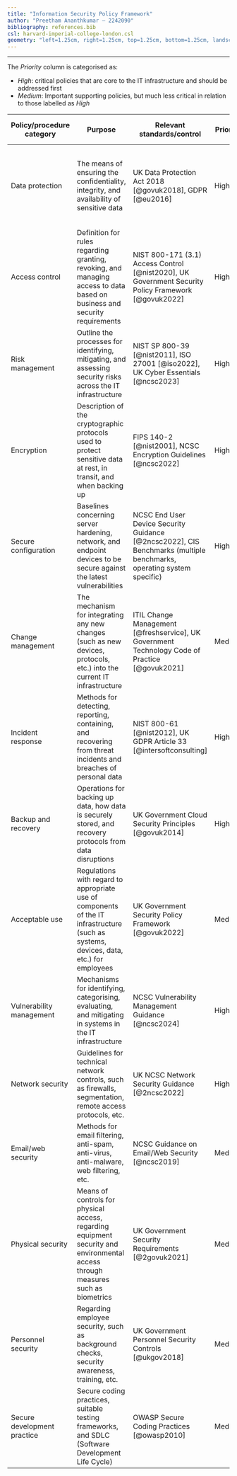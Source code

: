 ```yaml
---
title: "Information Security Policy Framework"
author: "Preetham Ananthkumar – 2242090"
bibliography: references.bib
csl: harvard-imperial-college-london.csl
geometry: "left=1.25cm, right=1.25cm, top=1.25cm, bottom=1.25cm, landscape"
---
```


---

The $Priority$ column is categorised as:

- $High$: critical policies that are core to the IT infrastructure and should be addressed first
- $Medium$: Important supporting policies, but much less critical in relation to those labelled as $High$

| Policy/procedure category   | Purpose                                                                                                                                | Relevant standards/control                                                                                           | Priority | Applicable IT infrastructure components                                                             |
| --------------------------- | -------------------------------------------------------------------------------------------------------------------------------------- | -------------------------------------------------------------------------------------------------------------------- | -------- | --------------------------------------------------------------------------------------------------- |
| Data protection             | The means of ensuring the confidentiality, integrity, and availability of sensitive data                                               | UK Data Protection Act 2018 [@govuk2018], GDPR [@eu2016]                                                             | High     | - Active Directory <br> - ERP systems <br> - Email/file servers <br> - All endpoints (PCs/Laptops)  |
| Access control              | Definition for rules regarding granting, revoking, and managing access to data based on business and security requirements             | NIST 800-171 (3.1) Access Control [@nist2020], UK Government Security Policy Framework [@govuk2022]                  | High     | - Systems handling sensitive data <br> - Backup infrastructure <br> - Data flows with third-parties |
| Risk management             | Outline the processes for identifying, mitigating, and assessing security risks across the IT infrastructure                           | NIST SP 800-39 [@nist2011], ISO 27001 [@iso2022], UK Cyber Essentials [@ncsc2023]                                    | High     | - All IT systems, applications, data assets <br> - Business processes                               |
| Encryption                  | Description of the cryptographic protocols used to protect sensitive data at rest, in transit, and when backing up                     | FIPS 140-2 [@nist2001], NCSC Encryption Guidelines [@ncsc2022]                                                       | High     | - Servers <br> - Endpoints <br> - Backups <br> - Data transfers                                     |
| Secure configuration        | Baselines concerning server hardening, network, and endpoint devices to be secure against the latest vulnerabilities                   | NCSC End User Device Security Guidance [@2ncsc2022], CIS Benchmarks (multiple benchmarks, operating system specific) | High     | - Windows servers <br> - Linux Web servers <br> - Network devices <br> - Endpoints                  |
| Change management           | The mechanism for integrating any new changes (such as new devices, protocols, etc.) into the current IT infrastructure                | ITIL Change Management [@freshservice], UK Government Technology Code of Practice [@govuk2021]                       | Medium   | - All IT systems and infrastructure changes                                                         |
| Incident response           | Methods for detecting, reporting, containing, and recovering from threat incidents and breaches of personal data                       | NIST 800-61 [@nist2012], UK GDPR Article 33 [@intersoftconsulting]                                                   | High     | - All IT components <br> - Physical security                                                        |
| Backup and recovery         | Operations for backing up data, how data is securely stored, and recovery protocols from data disruptions                              | UK Government Cloud Security Principles [@govuk2014]                                                                 | High     | - Servers <br> - Critical applications <br> - Backup systems                                        |
| Acceptable use              | Regulations with regard to appropriate use of components of the IT infrastructure (such as systems, devices, data, etc.) for employees | UK Government Security Policy Framework [@govuk2022]                                                                 | Medium   | - All endpoints (PCs/Laptops) <br> - Remote access                                                  |
| Vulnerability management    | Mechanisms for identifying, categorising, evaluating, and mitigating in systems in the IT infrastructure                               | NCSC Vulnerability Management Guidance [@ncsc2024]                                                                   | High     | - All IT assets <br> - Web applications                                                             |
| Network security            | Guidelines for technical network controls, such as firewalls, segmentation, remote access protocols, etc.                              | UK NCSC Network Security Guidance [@2ncsc2022]                                                                       | High     | - Firewalls <br> - Network zones <br> - Remote access                                               |
| Email/web security          | Methods for email filtering, anti-spam, anti-virus, anti-malware, web filtering, etc.                                                  | NCSC Guidance on Email/Web Security [@ncsc2019]                                                                      | Medium   | - Email servers <br> - Web servers <br> - Endpoints                                                 |
| Physical security           | Means of controls for physical access, regarding equipment security and environmental access through measures such as biometrics       | UK Government Security Requirements [@2govuk2021]                                                                    | Medium   | - Facilities <br> - Data centers <br> - Equipment                                                   |
| Personnel security          | Regarding employee security, such as background checks, security awareness, training, etc.                                             | UK Government Personnel Security Controls [@ukgov2018]                                                               | Medium   | - HR processes <br> - Employee lifecycle                                                            |
| Secure development practice | Secure coding practices, suitable testing frameworks, and SDLC (Software Development Life Cycle)                                       | OWASP Secure Coding Practices [@owasp2010]                                                                           | Medium   | - R&D engineering environment                                                                       |
